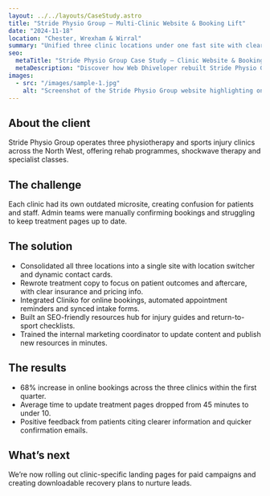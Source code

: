 ```yaml
---
layout: ../../layouts/CaseStudy.astro
title: "Stride Physio Group — Multi-Clinic Website & Booking Lift"
date: "2024-11-18"
location: "Chester, Wrexham & Wirral"
summary: "Unified three clinic locations under one fast site with clear treatment pathways and online booking integrations."
seo:
  metaTitle: "Stride Physio Group Case Study — Clinic Website & Booking Growth"
  metaDescription: "Discover how Web Dhiveloper rebuilt Stride Physio Group’s website, improved conversion copy and increased bookings by 68%."
images:
  - src: "/images/sample-1.jpg"
    alt: "Screenshot of the Stride Physio Group website highlighting online booking pathways"
---
```


## About the client
Stride Physio Group operates three physiotherapy and sports injury clinics across the North West, offering rehab programmes, shockwave therapy and specialist classes.

## The challenge
Each clinic had its own outdated microsite, creating confusion for patients and staff. Admin teams were manually confirming bookings and struggling to keep treatment pages up to date.

## The solution
- Consolidated all three locations into a single site with location switcher and dynamic contact cards.
- Rewrote treatment copy to focus on patient outcomes and aftercare, with clear insurance and pricing info.
- Integrated Cliniko for online bookings, automated appointment reminders and synced intake forms.
- Built an SEO-friendly resources hub for injury guides and return-to-sport checklists.
- Trained the internal marketing coordinator to update content and publish new resources in minutes.

## The results
- 68% increase in online bookings across the three clinics within the first quarter.
- Average time to update treatment pages dropped from 45 minutes to under 10.
- Positive feedback from patients citing clearer information and quicker confirmation emails.

## What’s next
We’re now rolling out clinic-specific landing pages for paid campaigns and creating downloadable recovery plans to nurture leads.
